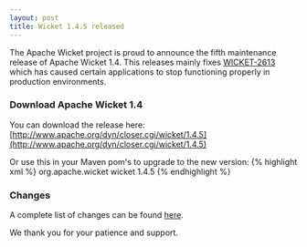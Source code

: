 ```yaml
---
layout: post
title: Wicket 1.4.5 released
---
```


The Apache Wicket project is proud to announce the fifth maintenance release
of Apache Wicket 1.4. This releases mainly fixes
[WICKET-2613](https://issues.apache.org/jira/browse/WICKET-2613) which has
caused certain applications to stop functioning properly in production
environments.

### Download Apache Wicket 1.4

You can download the release here: [http://www.apache.org/dyn/closer.cgi/wicket/1.4.5](http://www.apache.org/dyn/closer.cgi/wicket/1.4.5)

Or use this in your Maven pom's to upgrade to the new version:
{% highlight xml %}
<dependency>
    <groupId>org.apache.wicket</groupId>
    <artifactId>wicket</artifactId>
    <version>1.4.5</version>
</dependency>
{% endhighlight %}

### Changes

A complete list of changes can be found
[here](https://issues.apache.org/jira/secure/IssueNavigator.jspa?reset=true&mode=hide&sorter/order=DESC&sorter/field=priority&pid=12310561&fixfor=12314441).

We thank you for your patience and support.
